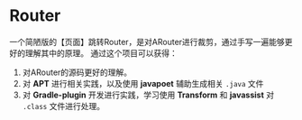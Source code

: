 # Router
一个简陋版的【页面】跳转Router，是对ARouter进行裁剪，通过手写一遍能够更好的理解其中的原理。
通过这个项目可以获得：
1. 对ARouter的源码更好的理解。
2. 对 **APT** 进行相关实践，以及使用 **javapoet** 辅助生成相关 `.java` 文件
3. 对 **Gradle-plugin** 开发进行实践，学习使用 **Transform** 和 **javassist** 对 `.class` 文件进行处理。
